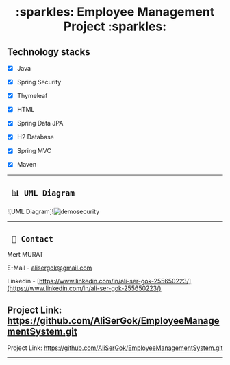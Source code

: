 
<div align="center"><h1> :sparkles: Employee Management Project :sparkles: </h1> </div>


## Technology stacks

 - [x] Java
 
 - [x] Spring Security

 - [x] Thymeleaf

 - [x] HTML

 - [x] Spring Data JPA

 - [x] H2 Database

 - [x] Spring MVC

 - [x] Maven


---

  
  ## ` 📊 UML Diagram`
  
  ![UML Diagram]!![demosecurity](https://github.com/AliSerGok/EmployeeManagementSystem/assets/98125147/284c2bb9-b4fa-47b5-905c-3e6f28b8a2da)


---


## ` 📧 Contact`

Mert MURAT
  
E-Mail - [alisergok@gmail.com](mailto:alisergok@gmail.com)

Linkedin - [https://www.linkedin.com/in/ali-ser-gok-255650223/](https://www.linkedin.com/in/ali-ser-gok-255650223/)

Project Link: https://github.com/AliSerGok/EmployeeManagementSystem.git
---


Project Link: https://github.com/AliSerGok/EmployeeManagementSystem.git

---


